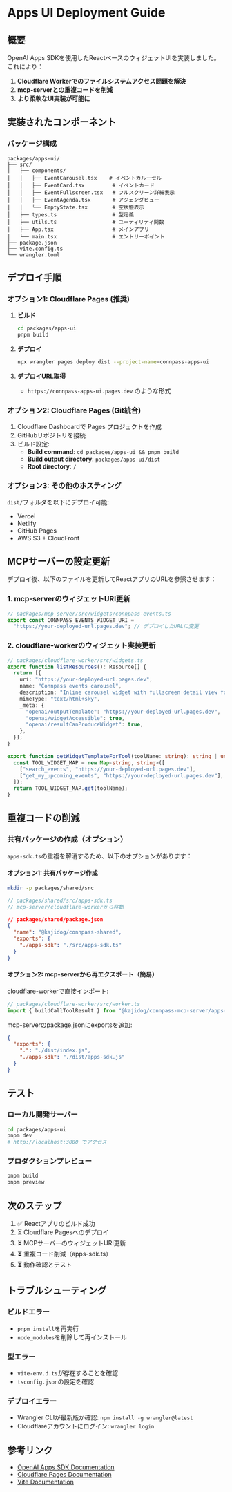 # Apps UI Deployment Guide

## 概要

OpenAI Apps SDKを使用したReactベースのウィジェットUIを実装しました。これにより：

1. **Cloudflare Workerでのファイルシステムアクセス問題を解決**
2. **mcp-serverとの重複コードを削減**
3. **より柔軟なUI実装が可能に**

## 実装されたコンポーネント

### パッケージ構成
```
packages/apps-ui/
├── src/
│   ├── components/
│   │   ├── EventCarousel.tsx    # イベントカルーセル
│   │   ├── EventCard.tsx         # イベントカード
│   │   ├── EventFullscreen.tsx   # フルスクリーン詳細表示
│   │   ├── EventAgenda.tsx       # アジェンダビュー
│   │   └── EmptyState.tsx        # 空状態表示
│   ├── types.ts                  # 型定義
│   ├── utils.ts                  # ユーティリティ関数
│   ├── App.tsx                   # メインアプリ
│   └── main.tsx                  # エントリーポイント
├── package.json
├── vite.config.ts
└── wrangler.toml
```

## デプロイ手順

### オプション1: Cloudflare Pages (推奨)

1. **ビルド**
   ```bash
   cd packages/apps-ui
   pnpm build
   ```

2. **デプロイ**
   ```bash
   npx wrangler pages deploy dist --project-name=connpass-apps-ui
   ```

3. **デプロイURL取得**
   - `https://connpass-apps-ui.pages.dev` のような形式

### オプション2: Cloudflare Pages (Git統合)

1. Cloudflare Dashboardで Pages プロジェクトを作成
2. GitHubリポジトリを接続
3. ビルド設定:
   - **Build command**: `cd packages/apps-ui && pnpm build`
   - **Build output directory**: `packages/apps-ui/dist`
   - **Root directory**: `/`

### オプション3: その他のホスティング

`dist/`フォルダを以下にデプロイ可能:
- Vercel
- Netlify
- GitHub Pages
- AWS S3 + CloudFront

## MCPサーバーの設定更新

デプロイ後、以下のファイルを更新してReactアプリのURLを参照させます：

### 1. mcp-serverのウィジェットURI更新

```typescript
// packages/mcp-server/src/widgets/connpass-events.ts
export const CONNPASS_EVENTS_WIDGET_URI =
  "https://your-deployed-url.pages.dev"; // デプロイしたURLに変更
```

### 2. cloudflare-workerのウィジェット実装更新

```typescript
// packages/cloudflare-worker/src/widgets.ts
export function listResources(): Resource[] {
  return [{
    uri: "https://your-deployed-url.pages.dev",
    name: "Connpass events carousel",
    description: "Inline carousel widget with fullscreen detail view for Connpass events",
    mimeType: "text/html+sky",
    _meta: {
      "openai/outputTemplate": "https://your-deployed-url.pages.dev",
      "openai/widgetAccessible": true,
      "openai/resultCanProduceWidget": true,
    },
  }];
}

export function getWidgetTemplateForTool(toolName: string): string | undefined {
  const TOOL_WIDGET_MAP = new Map<string, string>([
    ["search_events", "https://your-deployed-url.pages.dev"],
    ["get_my_upcoming_events", "https://your-deployed-url.pages.dev"],
  ]);
  return TOOL_WIDGET_MAP.get(toolName);
}
```

## 重複コードの削減

### 共有パッケージの作成（オプション）

`apps-sdk.ts`の重複を解消するため、以下のオプションがあります：

#### オプション1: 共有パッケージ作成
```bash
mkdir -p packages/shared/src
```

```typescript
// packages/shared/src/apps-sdk.ts
// mcp-server/cloudflare-workerから移動
```

```json
// packages/shared/package.json
{
  "name": "@kajidog/connpass-shared",
  "exports": {
    "./apps-sdk": "./src/apps-sdk.ts"
  }
}
```

#### オプション2: mcp-serverから再エクスポート（簡易）

cloudflare-workerで直接インポート:
```typescript
// packages/cloudflare-worker/src/worker.ts
import { buildCallToolResult } from "@kajidog/connpass-mcp-server/apps-sdk";
```

mcp-serverのpackage.jsonにexportsを追加:
```json
{
  "exports": {
    ".": "./dist/index.js",
    "./apps-sdk": "./dist/apps-sdk.js"
  }
}
```

## テスト

### ローカル開発サーバー
```bash
cd packages/apps-ui
pnpm dev
# http://localhost:3000 でアクセス
```

### プロダクションプレビュー
```bash
pnpm build
pnpm preview
```

## 次のステップ

1. ✅ Reactアプリのビルド成功
2. ⏳ Cloudflare Pagesへのデプロイ
3. ⏳ MCPサーバーのウィジェットURI更新
4. ⏳ 重複コード削減（apps-sdk.ts）
5. ⏳ 動作確認とテスト

## トラブルシューティング

### ビルドエラー
- `pnpm install`を再実行
- `node_modules`を削除して再インストール

### 型エラー
- `vite-env.d.ts`が存在することを確認
- `tsconfig.json`の設定を確認

### デプロイエラー
- Wrangler CLIが最新版か確認: `npm install -g wrangler@latest`
- Cloudflareアカウントにログイン: `wrangler login`

## 参考リンク

- [OpenAI Apps SDK Documentation](https://developers.openai.com/apps-sdk/)
- [Cloudflare Pages Documentation](https://developers.cloudflare.com/pages/)
- [Vite Documentation](https://vitejs.dev/)
